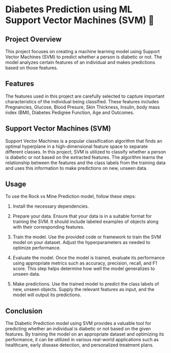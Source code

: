 # Diabetes Prediction using ML Support Vector Machines (SVM) 🏥

## Project Overview
This project focuses on creating a machine learning model using Support Vector Machines (SVM) to predict whether a person is diabetic or not. The model analyzes certain features of an individual and makes predictions based on those features.

## Features
The features used in this project are carefully selected to capture important characteristics of the individual being classified. These features includes Pregnancies, Glucose, Blood Presure, Skin Thickness, Insulin, body mass index (BMI), Diabetes Pedigree Function, Age and Outcomes.

## Support Vector Machines (SVM)
Support Vector Machines is a popular classification algorithm that finds an optimal hyperplane in a high-dimensional feature space to separate different classes. In this project, SVM is utilized to classify whether a person is diabetic or not based on the extracted features. The algorithm learns the relationship between the features and the class labels from the training data and uses this information to make predictions on new, unseen data.

## Usage

To use the Rock vs Mine Prediction model, follow these steps:

1. Install the necessary dependencies.

2. Prepare your data. Ensure that your data is in a suitable format for training the SVM. It should include labeled examples of objects along with their corresponding features.

3. Train the model. Use the provided code or framework to train the SVM model on your dataset. Adjust the hyperparameters as needed to optimize performance.

4. Evaluate the model. Once the model is trained, evaluate its performance using appropriate metrics such as accuracy, precision, recall, and F1 score. This step helps determine how well the model generalizes to unseen data.

5. Make predictions. Use the trained model to predict the class labels of new, unseen objects. Supply the relevant features as input, and the model will output its predictions.

## Conclusion
The Diabetic Prediction model using SVM provides a valuable tool for predicting whether an individual is diabetic or not based on the given features. By training the model on an appropriate dataset and optimizing its performance, it can be utilized in various real-world applications such as healthcare, early disease detection, and personalized treatment plans.
